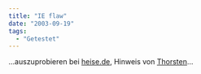 ```yaml
---
title: "IE flaw"
date: "2003-09-19"
tags:
  - "Getestet"
---
```


…auszuprobieren bei [heise.de](http://www.heise.de/security/dienste/browsercheck/), Hinweis von [Thorsten](http://h-blog.org/archives/000492.html)…

